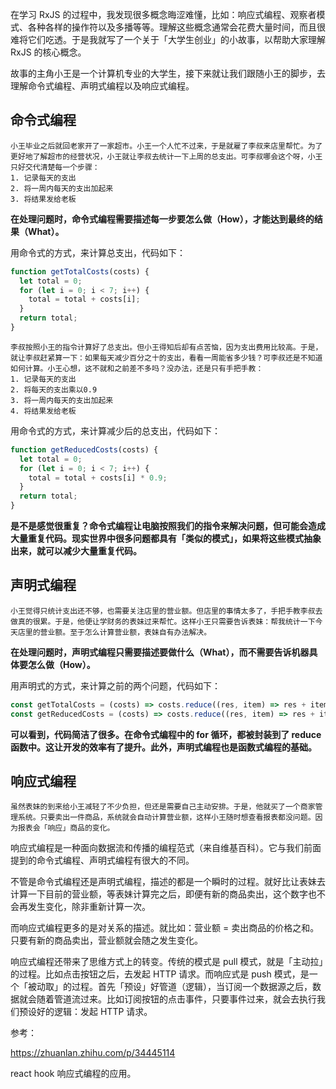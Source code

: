 在学习 RxJS 的过程中，我发现很多概念晦涩难懂，比如：响应式编程、观察者模式、各种各样的操作符以及多播等等。理解这些概念通常会花费大量时间，而且很难将它们吃透。于是我就写了一个关于「大学生创业」的小故事，以帮助大家理解 RxJS 的核心概念。

故事的主角小王是一个计算机专业的大学生，接下来就让我们跟随小王的脚步，去理解命令式编程、声明式编程以及响应式编程。



## 命令式编程

```tsx
小王毕业之后就回老家开了一家超市。小王一个人忙不过来，于是就雇了李叔来店里帮忙。为了更好地了解超市的经营状况，小王就让李叔去统计一下上周的总支出。可李叔哪会这个呀，小王只好交代清楚每一个步骤：
1. 记录每天的支出
2. 将一周内每天的支出加起来
3. 将结果发给老板
```

 __在处理问题时，命令式编程需要描述每一步要怎么做（How），才能达到最终的结果（What）。__

用命令式的方式，来计算总支出，代码如下：

```js
function getTotalCosts(costs) {
  let total = 0;
  for (let i = 0; i < 7; i++) {
    total = total + costs[i];
  }
  return total;
}
```

```text
李叔按照小王的指令计算好了总支出。但小王得知后却有点苦恼，因为支出费用比较高。于是，就让李叔赶紧算一下：如果每天减少百分之十的支出，看看一周能省多少钱？可李叔还是不知道如何计算。小王心想，这不就和之前差不多吗？没办法，还是只有手把手教：
1. 记录每天的支出
2. 将每天的支出乘以0.9
3. 将一周内每天的支出加起来
4. 将结果发给老板
```

用命令式的方式，来计算减少后的总支出，代码如下：

```js
function getReducedCosts(costs) {
  let total = 0;
  for (let i = 0; i < 7; i++) {
    total = total + costs[i] * 0.9;
  }
  return total;
}
```

__是不是感觉很重复？命令式编程让电脑按照我们的指令来解决问题，但可能会造成大量重复代码。现实世界中很多问题都具有「类似的模式」，如果将这些模式抽象出来，就可以减少大量重复代码。__

## 声明式编程

```text
小王觉得只统计支出还不够，也需要关注店里的营业额。但店里的事情太多了，手把手教李叔去做真的很累。于是，他便让学财务的表妹过来帮忙。这样小王只需要告诉表妹：帮我统计一下今天店里的营业额。至于怎么计算营业额，表妹自有办法解决。
```

 __在处理问题时，声明式编程只需要描述要做什么（What），而不需要告诉机器具体要怎么做（How）。__

用声明式的方式，来计算之前的两个问题，代码如下：

```js
const getTotalCosts = (costs) => costs.reduce((res, item) => res + item);
const getReducedCosts = (costs) => costs.reduce((res, item) => res + item * 0.9);
```

__可以看到，代码简洁了很多。在命令式编程中的 for 循环，都被封装到了 reduce 函数中。这让开发的效率有了提升。此外，声明式编程也是函数式编程的基础。__

## 响应式编程

```text
虽然表妹的到来给小王减轻了不少负担，但还是需要自己主动安排。于是，他就买了一个商家管理系统。只要卖出一件商品，系统就会自动计算营业额，这样小王随时想查看报表都没问题。因为报表会「响应」商品的变化。
```

响应式编程是一种面向数据流和传播的编程范式（来自维基百科）。它与我们前面提到的命令式编程、声明式编程有很大的不同。

不管是命令式编程还是声明式编程，描述的都是一个瞬时的过程。就好比让表妹去计算一下目前的营业额，等表妹计算完之后，即便有新的商品卖出，这个数字也不会再发生变化，除非重新计算一次。

而响应式编程更多的是对关系的描述。就比如：营业额 = 卖出商品的价格之和。只要有新的商品卖出，营业额就会随之发生变化。

响应式编程还带来了思维方式上的转变。传统的模式是 pull 模式，就是「主动拉」的过程。比如点击按钮之后，去发起 HTTP 请求。而响应式是 push 模式，是一个「被动取」的过程。首先「预设」好管道（逻辑），当订阅一个数据源之后，数据就会随着管道流过来。比如订阅按钮的点击事件，只要事件过来，就会去执行我们预设好的逻辑：发起 HTTP 请求。







参考：

https://zhuanlan.zhihu.com/p/34445114

react hook 响应式编程的应用。

